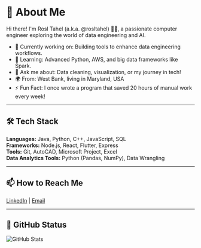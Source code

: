 # 👋 About Me

Hi there! I'm Rosl Tahel (a.k.a. @rosltahel) 👩‍💻, a passionate computer engineer exploring the world of data engineering and AI.

- 🔭 Currently working on: Building tools to enhance data engineering workflows.
- 🌱 Learning: Advanced Python, AWS, and big data frameworks like Spark.
- 💬 Ask me about: Data cleaning, visualization, or my journey in tech!
- 🌍 From: West Bank, living in Maryland, USA 
- ⚡ Fun Fact: I once wrote a program that saved 20 hours of manual work every week!

---


## 🛠️ Tech Stack
**Languages:** Java, Python, C++, JavaScript, SQL  
**Frameworks:** Node.js, React, Flutter, Express  
**Tools:** Git, AutoCAD, Microsoft Project, Excel  
**Data Analytics Tools:** Python (Pandas, NumPy), Data Wrangling  

---
## 📫 How to Reach Me  
[LinkedIn](https://www.linkedin.com/in/rosol-tuhul-381b7720b/) | [Email](mailto:rosltahel3@gmail.com)

---
## 🔗 GitHub Status

![GitHub Stats](https://github-readme-stats.vercel.app/api?username=rosltahel&show_icons=true&theme=radical)




